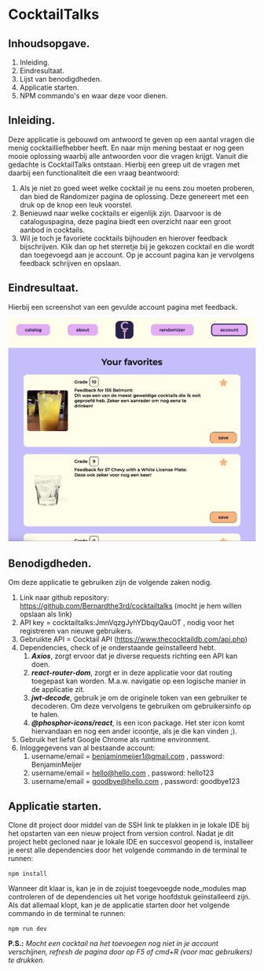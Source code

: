# CocktailTalks

## Inhoudsopgave.
1. Inleiding.
2. Eindresultaat.
3. Lijst van benodigdheden.
4. Applicatie starten.
5. NPM commando's en waar deze voor dienen.

## Inleiding.
Deze applicatie is gebouwd om antwoord te geven op een aantal vragen die menig cocktailliefhebber heeft.
En naar mijn mening bestaat er nog geen mooie oplossing waarbij alle antwoorden voor die vragen krijgt.
Vanuit die gedachte is CocktailTalks ontstaan. Hierbij een greep uit de vragen met daarbij een functionaliteit die een vraag beantwoord:
1. Als je niet zo goed weet welke cocktail je nu eens zou moeten proberen, dan bied de Randomizer pagina de oplossing. Deze genereert met een druk op de knop een leuk voorstel.
2. Benieuwd naar welke cocktails er eigenlijk zijn. Daarvoor is de cataloguspagina, deze pagina biedt een overzicht naar een groot aanbod in cocktails.
3. Wil je toch je favoriete cocktails bijhouden en hierover feedback bijschrijven. Klik dan op het sterretje bij je gekozen cocktail en die wordt dan toegevoegd aan je account. Op je account pagina kan je vervolgens feedback schrijven en opslaan.

## Eindresultaat.
Hierbij een screenshot van een gevulde account pagina met feedback.

![Eindresultaat](src/assets/screenshot_account_page.png)

## Benodigdheden.
Om deze applicatie te gebruiken zijn de volgende zaken nodig.
1. Link naar github repository: https://github.com/Bernardthe3rd/cocktailtalks (mocht je hem willen opslaan als link)
2. API key = cocktailtalks:JmnVqzgJyhYDbqyQauOT , nodig voor het registreren van nieuwe gebruikers.
3. Gebruikte API = Cocktail API (https://www.thecocktaildb.com/api.php)
4. Dependencies, check of je onderstaande geïnstalleerd hebt.
   1. _**Axios**_, zorgt ervoor dat je diverse requests richting een API kan doen.
   2. _**react-router-dom**_, zorgt er in deze applicatie voor dat routing toegepast kan worden. M.a.w. navigatie op een logische manier in de applicatie zit.
   3. _**jwt-decode**_, gebruik je om de originele token van een gebruiker te decoderen. Om deze vervolgens te gebruiken om gebruikersinfo op te halen.
   4. _**@phosphor-icons/react**_, is een icon package. Het ster icon komt hiervandaan en nog een ander icoontje, als je die kan vinden ;).
5. Gebruik het liefst Google Chrome als runtime environment.
6. Inloggegevens van al bestaande account:
   1. username/email = benjaminmeijer1@gmail.com , password: BenjaminMeijer
   2. username/email = hello@hello.com , password: hello123
   3. username/email = goodbye@hello.com , password: goodbye123

## Applicatie starten.
Clone dit project door middel van de SSH link te plakken in je lokale IDE bij het opstarten van een nieuw project from version control. 
Nadat je dit project hebt gecloned naar je lokale IDE en succesvol geopend is, installeer je eerst alle dependencies door het volgende commando in de terminal te runnen:
```shell 
npm install
```
Wanneer dit klaar is, kan je in de zojuist toegevoegde node_modules map controleren of de dependencies uit het vorige hoofdstuk geïnstalleerd zijn.
Als dat allemaal klopt, kan je de applicatie starten door het volgende commando in de terminal te runnen:
```shell
npm run dev
```

**P.S.:** _Mocht een cocktail na het toevoegen nog niet in je account verschijnen, refresh de pagina door op F5 of cmd+R (voor mac gebruikers) te drukken._

